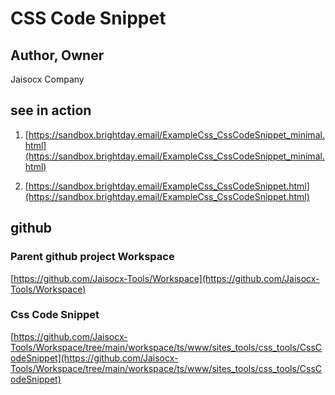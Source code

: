 # CSS Code Snippet

## Author, Owner
Jaisocx Company

## see in action
1. [https://sandbox.brightday.email/ExampleCss_CssCodeSnippet_minimal.html](https://sandbox.brightday.email/ExampleCss_CssCodeSnippet_minimal.html)


2. [https://sandbox.brightday.email/ExampleCss_CssCodeSnippet.html](https://sandbox.brightday.email/ExampleCss_CssCodeSnippet.html)

## github

### Parent github project Workspace
[https://github.com/Jaisocx-Tools/Workspace](https://github.com/Jaisocx-Tools/Workspace)


### Css Code Snippet
[https://github.com/Jaisocx-Tools/Workspace/tree/main/workspace/ts/www/sites_tools/css_tools/CssCodeSnippet](https://github.com/Jaisocx-Tools/Workspace/tree/main/workspace/ts/www/sites_tools/css_tools/CssCodeSnippet)

